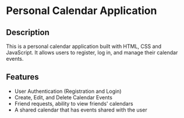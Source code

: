 # Personal Calendar Application

## Description
This is a personal calendar application built with HTML, CSS and JavaScript. It allows users to register, log in, and manage their calendar events.

## Features
- User Authentication (Registration and Login)
- Create, Edit, and Delete Calendar Events
- Friend requests, ability to view friends' calendars
- A shared calendar that has events shared with the user
